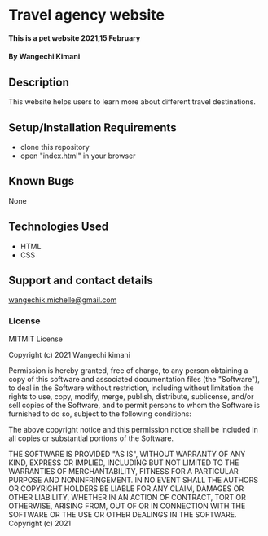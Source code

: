 #  Travel agency website
#### This is a pet website 2021,15 February
#### By **Wangechi Kimani**
## Description
This website helps users to learn more about different travel destinations.
## Setup/Installation Requirements
*  clone this repository
* open "index.html" in your browser
## Known Bugs
None
## Technologies Used
* HTML
* CSS
## Support and contact details
wangechik.michelle@gmail.com
### License
MITMIT License

Copyright (c) 2021 Wangechi kimani

Permission is hereby granted, free of charge, to any person obtaining a copy
of this software and associated documentation files (the "Software"), to deal
in the Software without restriction, including without limitation the rights
to use, copy, modify, merge, publish, distribute, sublicense, and/or sell
copies of the Software, and to permit persons to whom the Software is
furnished to do so, subject to the following conditions:

The above copyright notice and this permission notice shall be included in all
copies or substantial portions of the Software.

THE SOFTWARE IS PROVIDED "AS IS", WITHOUT WARRANTY OF ANY KIND, EXPRESS OR
IMPLIED, INCLUDING BUT NOT LIMITED TO THE WARRANTIES OF MERCHANTABILITY,
FITNESS FOR A PARTICULAR PURPOSE AND NONINFRINGEMENT. IN NO EVENT SHALL THE
AUTHORS OR COPYRIGHT HOLDERS BE LIABLE FOR ANY CLAIM, DAMAGES OR OTHER
LIABILITY, WHETHER IN AN ACTION OF CONTRACT, TORT OR OTHERWISE, ARISING FROM,
OUT OF OR IN CONNECTION WITH THE SOFTWARE OR THE USE OR OTHER DEALINGS IN THE
SOFTWARE.
Copyright (c) 2021 
  
